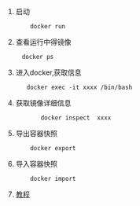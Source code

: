 1.  启动
    ```text
        docker run
    ```
2.  查看运行中得镜像
   ```text
        docker ps 
   ```
3.  进入docker,获取信息
     ```text    
        docker exec -it xxxx /bin/bash

     ```
4.   获取镜像详细信息    
     ```text
            docker inspect  xxxx
     ```
5.  导出容器快照     
    ```text
        docker export
    ```
6.  导入容器快照 
    ```text
        docker import
    ```
5.  [教程](https://yeasy.gitbook.io/docker_practice/)   